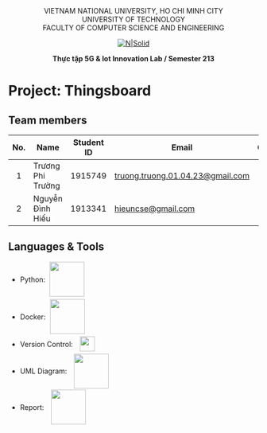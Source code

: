 <div align="center">
VIETNAM NATIONAL UNIVERSITY, HO CHI MINH CITY
<br />
UNIVERSITY OF TECHNOLOGY
<br />
FACULTY OF COMPUTER SCIENCE AND ENGINEERING

[![N|Solid](https://upload.wikimedia.org/wikipedia/commons/thumb/d/de/HCMUT_official_logo.png/238px-HCMUT_official_logo.png)](https://www.hcmut.edu.vn/vi)

**Thực tập 5G & Iot Innovation Lab / Semester 213**
<br/>

</div>

# Project: Thingsboard

## Team members

| No. | Name             | Student ID | Email                          | Contact                                                                                                                                                                                                                     |
| :-: | ---------------- | :--------: | ------------------------------ | --------------------------------------------------------------------------------------------------------------------------------------------------------------------------------------------------------------------------- |
|  1  | Trương Phi Trường     |  1915749   | truong.truong.01.04.23@gmail.com          |[<img src="https://cdn-icons-png.flaticon.com/512/733/733609.png" align="left" width=20px style="margin-left:5px" />][git1] |
|  2  | Nguyễn Đình Hiếu  |  1913341   | hieuncse@gmail.com   |  [<img src="https://cdn-icons-png.flaticon.com/512/733/733609.png" align="left" width=20px style="margin-left:5px" />][git2] |

## Languages & Tools
- Python: <img src="https://vietnix.vn/wp-content/uploads/2021/07/python-la-gi.webp" align="center" style="margin-left:5px;margin-bottom:5px" width=70px/>
- Docker: <img src="https://topdev.vn/blog/wp-content/uploads/2019/05/docker-banner.png" align="center" style="margin-left:5px;margin-bottom:5px" width=70px/>
- Version Control: <img src="https://cdn1.iconfinder.com/data/icons/logotypes/32/github-256.png" align="center" style="margin-left:10px;margin-bottom:5px" width=30px/>
- UML Diagram: <img src="https://blog.tda-corp.co.jp/wp-content/uploads/2020/05/DrawIO.png" align="center" style="margin-left:10px;margin-bottom:2px" width=70px/>
- Report: <img src="https://images.ctfassets.net/nrgyaltdicpt/6gsvc5Ogjmu04I4Miu0uGg/cb1d4391717d2ab8d5e42ede6fb0eef1/overleaf_wide_colour_light_bg.png" align="center" style="margin-left:10px;margin-bottom:5px;" width=70px/>

[git1]: https://github.com/PHITRUONG2304
[git2]: https://github.com/HandsOfGoddest
